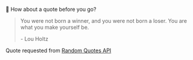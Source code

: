 📣 How about a quote before you go?

> You were not born a winner, and you were not born a loser. You are what you make yourself be.
>
> <p>- Lou Holtz</p>

Quote requested from [Random Quotes API](https://github.com/lukePeavey/quotable)
